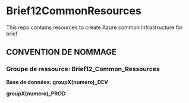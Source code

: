 # Brief12CommonResources
This repo contains resources to create Azure common infrastructure for brief

## CONVENTION DE NOMMAGE
### Groupe de ressource: Brief12_Common_Ressources 
**Base de données: groupX(numero)_DEV**

**groupX(numero)_PROD**
